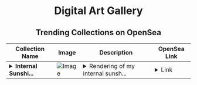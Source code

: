 <div align="center">

# Digital Art Gallery

## Trending Collections on OpenSea

| Collection Name                       | Image                                                                                     | Description                       | OpenSea Link                                                                                          |
|---------------------------------------|-------------------------------------------------------------------------------------------|-----------------------------------|--------------------------------------------------------------------------------------------------------|
| **<details><summary>Internal Sunshi...</summary>Internal Sunshine</details>** | ![Image](https://i.seadn.io/s/raw/files/4a81cb621c79880d698dad44c31f962e.webp?w=500&auto=format?w=200&auto=format) | <details><summary>Rendering of my internal sunsh...</summary>Rendering of my internal sunshine</details> | <details><summary>Link</summary>[Internal Sunshine](https://opensea.io/collection/internal-sunshine)</details> |

</div>